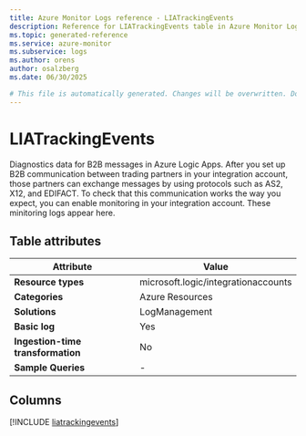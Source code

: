 ```yaml
---
title: Azure Monitor Logs reference - LIATrackingEvents
description: Reference for LIATrackingEvents table in Azure Monitor Logs.
ms.topic: generated-reference
ms.service: azure-monitor
ms.subservice: logs
ms.author: orens
author: osalzberg
ms.date: 06/30/2025

# This file is automatically generated. Changes will be overwritten. Do not change this file directly.
---
```


# LIATrackingEvents

Diagnostics data for B2B messages in Azure Logic Apps. After you set up B2B communication between trading partners in your integration account, those partners can exchange messages by using protocols such as AS2, X12, and EDIFACT. To check that this communication works the way you expect, you can enable monitoring in your integration account. These minitoring logs appear here.


## Table attributes

|Attribute|Value|
|---|---|
|**Resource types**|microsoft.logic/integrationaccounts|
|**Categories**|Azure Resources|
|**Solutions**| LogManagement|
|**Basic log**|Yes|
|**Ingestion-time transformation**|No|
|**Sample Queries**|-|



## Columns
  
[!INCLUDE [liatrackingevents](~/reusable-content/ce-skilling/azure/includes/azure-monitor/reference/tables/liatrackingevents-include.md)]

